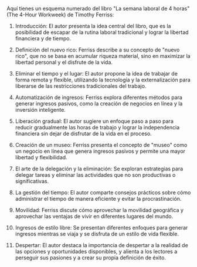 Aquí tienes un esquema numerado del libro "La semana laboral de 4 horas" (The 4-Hour Workweek) de Timothy Ferriss:

1. Introducción: El autor presenta la idea central del libro, que es la posibilidad de escapar de la rutina laboral tradicional y lograr la libertad financiera y de tiempo.

2. Definición del nuevo rico: Ferriss describe a su concepto de "nuevo rico", que no se basa en acumular riqueza material, sino en maximizar la libertad personal y el disfrute de la vida.

3. Eliminar el tiempo y el lugar: El autor propone la idea de trabajar de forma remota y flexible, utilizando la tecnología y la externalización para liberarse de las restricciones tradicionales del trabajo.

4. Automatización de ingresos: Ferriss explora diferentes métodos para generar ingresos pasivos, como la creación de negocios en línea y la inversión inteligente.

5. Liberación gradual: El autor sugiere un enfoque paso a paso para reducir gradualmente las horas de trabajo y lograr la independencia financiera sin dejar de disfrutar de la vida en el proceso.

6. Creación de un museo: Ferriss presenta el concepto de "museo" como un negocio en línea que genera ingresos pasivos y permite una mayor libertad y flexibilidad.

7. El arte de la delegación y la eliminación: Se exploran estrategias para delegar tareas y eliminar las actividades que no son productivas o significativas.

8. La gestión del tiempo: El autor comparte consejos prácticos sobre cómo administrar el tiempo de manera eficiente y evitar la procrastinación.

9. Movilidad: Ferriss discute cómo aprovechar la movilidad geográfica y aprovechar las ventajas de vivir en diferentes lugares del mundo.

10. Ingresos de estilo libre: Se presentan diferentes enfoques para generar ingresos mientras se viaja y se disfruta de un estilo de vida flexible.

11. Despertar: El autor destaca la importancia de despertar a la realidad de las opciones y oportunidades disponibles, y alienta a los lectores a perseguir sus pasiones y a crear su propia definición de éxito.
